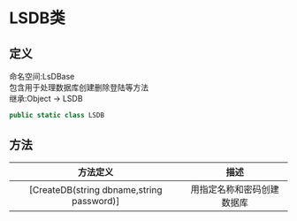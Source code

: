 # LSDB类
## 定义
命名空间:LsDBase    
包含用于处理数据库创建删除登陆等方法    
继承:Object -> LSDB   
```C#
public static class LSDB
```
## 方法
|方法定义|描述|
|:----:|:----:|
|[CreateDB(string dbname,string password)]|用指定名称和密码创建数据库|

